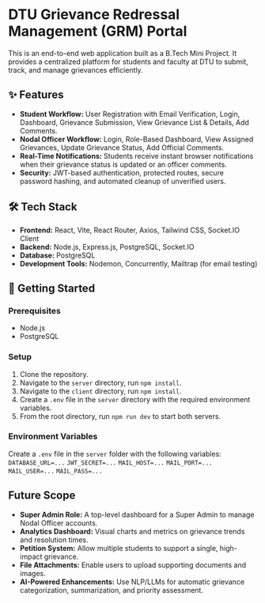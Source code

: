 # DTU Grievance Redressal Management (GRM) Portal

This is an end-to-end web application built as a B.Tech Mini Project. It provides a centralized platform for students and faculty at DTU to submit, track, and manage grievances efficiently.

## ✨ Features

* **Student Workflow:** User Registration with Email Verification, Login, Dashboard, Grievance Submission, View Grievance List & Details, Add Comments.
* **Nodal Officer Workflow:** Login, Role-Based Dashboard, View Assigned Grievances, Update Grievance Status, Add Official Comments.
* **Real-Time Notifications:** Students receive instant browser notifications when their grievance status is updated or an officer comments.
* **Security:** JWT-based authentication, protected routes, secure password hashing, and automated cleanup of unverified users.

## 🛠️ Tech Stack

* **Frontend:** React, Vite, React Router, Axios, Tailwind CSS, Socket.IO Client
* **Backend:** Node.js, Express.js, PostgreSQL, Socket.IO
* **Database:** PostgreSQL
* **Development Tools:** Nodemon, Concurrently, Mailtrap (for email testing)

## 🚀 Getting Started

### Prerequisites
- Node.js
- PostgreSQL

### Setup
1.  Clone the repository.
2.  Navigate to the `server` directory, run `npm install`.
3.  Navigate to the `client` directory, run `npm install`.
4.  Create a `.env` file in the `server` directory with the required environment variables.
5.  From the root directory, run `npm run dev` to start both servers.

### Environment Variables
Create a `.env` file in the `server` folder with the following variables:
`DATABASE_URL=...`
`JWT_SECRET=...`
`MAIL_HOST=...`
`MAIL_PORT=...`
`MAIL_USER=...`
`MAIL_PASS=...`

## Future Scope

* **Super Admin Role:** A top-level dashboard for a Super Admin to manage Nodal Officer accounts.
* **Analytics Dashboard:** Visual charts and metrics on grievance trends and resolution times.
* **Petition System:** Allow multiple students to support a single, high-impact grievance.
* **File Attachments:** Enable users to upload supporting documents and images.
* **AI-Powered Enhancements:** Use NLP/LLMs for automatic grievance categorization, summarization, and priority assessment.